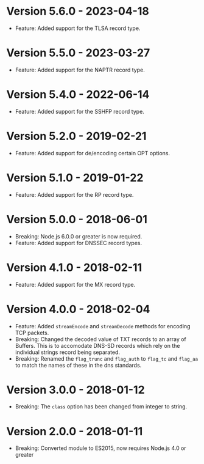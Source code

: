 # Version 5.6.0 - 2023-04-18

- Feature: Added support for the TLSA record type.

# Version 5.5.0 - 2023-03-27

- Feature: Added support for the NAPTR record type.

# Version 5.4.0 - 2022-06-14

- Feature: Added support for the SSHFP record type.

# Version 5.2.0 - 2019-02-21

- Feature: Added support for de/encoding certain OPT options.

# Version 5.1.0 - 2019-01-22

- Feature: Added support for the RP record type.

# Version 5.0.0 - 2018-06-01

- Breaking: Node.js 6.0.0 or greater is now required.
- Feature: Added support for DNSSEC record types.

# Version 4.1.0 - 2018-02-11

- Feature: Added support for the MX record type.

# Version 4.0.0 - 2018-02-04

- Feature: Added `streamEncode` and `streamDecode` methods for encoding TCP packets.
- Breaking: Changed the decoded value of TXT records to an array of Buffers. This is to accomodate DNS-SD records which rely on the individual strings record being separated.
- Breaking: Renamed the `flag_trunc` and `flag_auth` to `flag_tc` and `flag_aa` to match the names of these in the dns standards.

# Version 3.0.0 - 2018-01-12

- Breaking: The `class` option has been changed from integer to string.

# Version 2.0.0 - 2018-01-11

- Breaking: Converted module to ES2015, now requires Node.js 4.0 or greater
